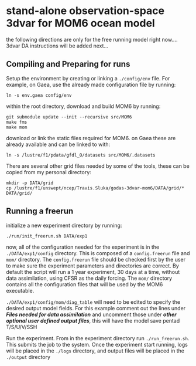# stand-alone observation-space 3dvar for MOM6 ocean model
the following directions are only for the free running model right now.... 3dvar DA instructions will be added next...


## Compiling and Preparing for runs ##
Setup the environment by creating or linking a `./config/env` file. For example, on Gaea, use the already made configuration file by running:
```
ln -s env.gaea config/env
```

within the root directory, download and build MOM6 by running:
```
git submodule update --init --recursive src/MOM6
make fms
make mom
```

download or link the static files required for MOM6. on Gaea these are already available and can be linked to with:
```
ln -s /lustre/f1/pdata/gfdl_O/datasets src/MOM6/.datasets
```

There are several other grid files needed by some of the tools, these can be copied from my personal directory:
```
mkdir -p DATA/grid
cp /lustre/f1/unswept/ncep/Travis.Sluka/godas-3dvar-mom6/DATA/grid/* DATA/grid/
```

## Running a freerun ##
initialize a new experiment directory by running:
```
./run/init_freerun.sh DATA/exp1
```

now, all of the configuration needed for the experiment is in the `./DATA/exp1/config` directory. This is composed of a `config.freerun` file and `mom/` directory. The `config.freerun` file should be checked first by the user to make sure the experiment parameters and directories are correct. By default the script will run a 1 year experiment, 30 days at a time, without data assimilation, using CFSR as the daily forcing. The `mom/` directory contains all the configuration files that will be used by the MOM6 executable. 

`./DATA/exp1/config/mom/diag_table` will need to be edited to specify the desired output model fields. For this example comment out the lines under ***Files needed for data assimilation*** and uncomment those under ***other optional user defined output files***, this will have the model save pentad T/S/U/V/SSH

Run the experiment. From in the experiment directory run `./run_freerun.sh`. This submits the job to the system. Once the experiment start running, logs will be placed in the `./logs` directory, and output files will be placed in the `./output` directory


